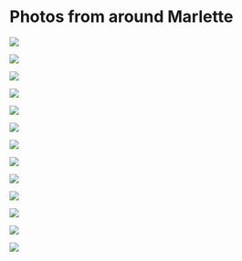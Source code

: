 
# Photos from around Marlette



![](marlettephoto_001.jpg)

![](marlettephoto_002.jpg)

![](marlettephoto_003.jpg)

![](marlettephoto_004.jpg)

![](marlettephoto_005.jpg)

![](marlettephoto_006.jpg)

![](marlettephoto_007.jpg)

![](marlettephoto_008.jpg)

![](marlettephoto_009.jpg)

![](marlettephoto_010.jpg)

![](marlettephoto_011.jpg)

![](marlettephoto_012.jpg)

![](marlettephoto_013.jpg)

